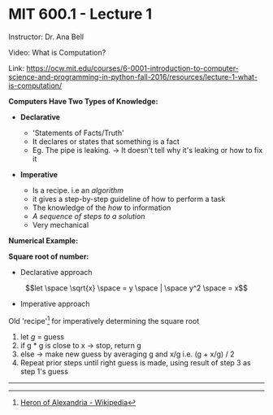 # MIT 600.1 - Lecture 1

Instructor: Dr. Ana Bell

Video: What is Computation?

Link: https://ocw.mit.edu/courses/6-0001-introduction-to-computer-science-and-programming-in-python-fall-2016/resources/lecture-1-what-is-computation/

**Computers Have Two Types of Knowledge:**

- **Declarative**
    - 'Statements of Facts/Truth'
    - It declares or states that something is a fact
    - Eg. The pipe is leaking. -> It doesn't tell why it's leaking or how to
      fix it

- **Imperative**
    - Is a recipe. i.e an _algorithm_
    - it gives a step-by-step guideline of how to perform a task
    - The knowledge of the *how* to information
    - *A sequence of steps to a solution*
    - Very mechanical

**Numerical Example:**

**Square root of number:**

- Declarative approach

$$let \space \sqrt{x} \space = y \space | \space y^2 \space = x$$

- Imperative approach

 Old 'recipe'[^1] for imperatively determining the square root
 1. let *g* = guess
 2. if g * g is close to x -> stop, return g
 3. else -> make new guess by averaging g and x/g i.e. (g + x/g) / 2
 4. Repeat prior steps until right guess is made, using result of step 3 as
 step 1's guess

___

[^1]: [Heron of Alexandria - Wikipedia](https://en.wikipedia.org/wiki/Hero_of_Alexandria)
